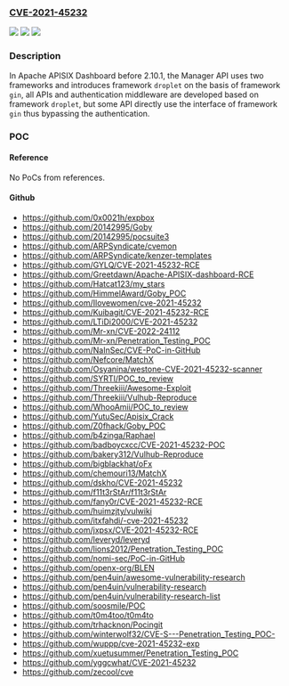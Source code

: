 ### [CVE-2021-45232](https://cve.mitre.org/cgi-bin/cvename.cgi?name=CVE-2021-45232)
![](https://img.shields.io/static/v1?label=Product&message=Apache%20APISIX%20Dashboard&color=blue)
![](https://img.shields.io/static/v1?label=Version&message=2.7%3D%202.7%20and%202.7.1%20&color=brighgreen)
![](https://img.shields.io/static/v1?label=Vulnerability&message=CWE-306%20Missing%20Authentication%20for%20Critical%20Function&color=brighgreen)

### Description

In Apache APISIX Dashboard before 2.10.1, the Manager API uses two frameworks and introduces framework `droplet` on the basis of framework `gin`, all APIs and authentication middleware are developed based on framework `droplet`, but some API directly use the interface of framework `gin` thus bypassing the authentication.

### POC

#### Reference
No PoCs from references.

#### Github
- https://github.com/0x0021h/expbox
- https://github.com/20142995/Goby
- https://github.com/20142995/pocsuite3
- https://github.com/ARPSyndicate/cvemon
- https://github.com/ARPSyndicate/kenzer-templates
- https://github.com/GYLQ/CVE-2021-45232-RCE
- https://github.com/Greetdawn/Apache-APISIX-dashboard-RCE
- https://github.com/Hatcat123/my_stars
- https://github.com/HimmelAward/Goby_POC
- https://github.com/Ilovewomen/cve-2021-45232
- https://github.com/Kuibagit/CVE-2021-45232-RCE
- https://github.com/LTiDi2000/CVE-2021-45232
- https://github.com/Mr-xn/CVE-2022-24112
- https://github.com/Mr-xn/Penetration_Testing_POC
- https://github.com/NaInSec/CVE-PoC-in-GitHub
- https://github.com/Nefcore/MatchX
- https://github.com/Osyanina/westone-CVE-2021-45232-scanner
- https://github.com/SYRTI/POC_to_review
- https://github.com/Threekiii/Awesome-Exploit
- https://github.com/Threekiii/Vulhub-Reproduce
- https://github.com/WhooAmii/POC_to_review
- https://github.com/YutuSec/Apisix_Crack
- https://github.com/Z0fhack/Goby_POC
- https://github.com/b4zinga/Raphael
- https://github.com/badboycxcc/CVE-2021-45232-POC
- https://github.com/bakery312/Vulhub-Reproduce
- https://github.com/bigblackhat/oFx
- https://github.com/chemouri13/MatchX
- https://github.com/dskho/CVE-2021-45232
- https://github.com/f11t3rStAr/f11t3rStAr
- https://github.com/fany0r/CVE-2021-45232-RCE
- https://github.com/huimzjty/vulwiki
- https://github.com/itxfahdi/-cve-2021-45232
- https://github.com/jxpsx/CVE-2021-45232-RCE
- https://github.com/leveryd/leveryd
- https://github.com/lions2012/Penetration_Testing_POC
- https://github.com/nomi-sec/PoC-in-GitHub
- https://github.com/openx-org/BLEN
- https://github.com/pen4uin/awesome-vulnerability-research
- https://github.com/pen4uin/vulnerability-research
- https://github.com/pen4uin/vulnerability-research-list
- https://github.com/soosmile/POC
- https://github.com/t0m4too/t0m4to
- https://github.com/trhacknon/Pocingit
- https://github.com/winterwolf32/CVE-S---Penetration_Testing_POC-
- https://github.com/wuppp/cve-2021-45232-exp
- https://github.com/xuetusummer/Penetration_Testing_POC
- https://github.com/yggcwhat/CVE-2021-45232
- https://github.com/zecool/cve

